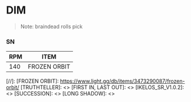 # DIM
> Note: braindead rolls pick

### SN
| RPM | ITEM |
| ------ | ------ |
| 140 | FROZEN ORBIT |

[//]:
 [FROZEN ORBIT]: <https://www.light.gg/db/items/3473290087/frozen-orbit/>
 [TRUTHTELLER]: <>
 [FIRST IN, LAST OUT]: <>
 [IKELOS_SR_V1.0.2]: <>
 [SUCCESSION]: <>
 [LONG SHADOW]: <>
